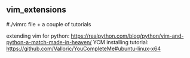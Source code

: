 ## vim_extensions

#./vimrc file + a couple of tutorials

extending vim for python: https://realpython.com/blog/python/vim-and-python-a-match-made-in-heaven/
YCM installing tutorial: https://github.com/Valloric/YouCompleteMe#ubuntu-linux-x64
